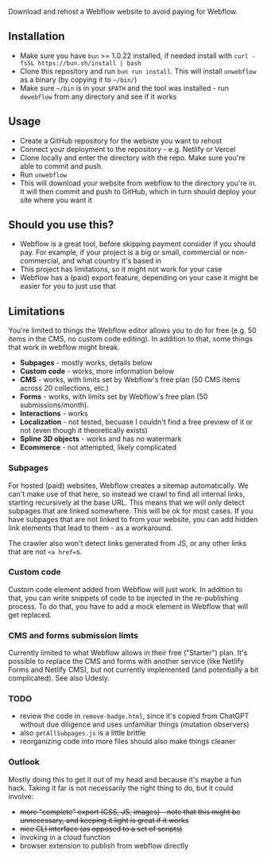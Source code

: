 Download and rehost a Webflow website to avoid paying for Webflow.

## Installation
- Make sure you have `bun` >= 1.0.22 installed, if needed install with `curl -fsSL https://bun.sh/install | bash`
- Clone this repository and run `bun run install`. This will install `unwebflow` as a binary (by copying it to `~/bin/`)
- Make sure `~/bin` is in your `$PATH` and the tool was installed - run `dewebflow` from any directory and see if it works


## Usage
- Create a GitHub repository for the webiste you want to rehost
- Connect your deployment to the repository - e.g. Netlify or Vercel
- Clone locally and enter the directory with the repo. Make sure you're able to commit and push.
- Run `unwebflow`
- This will download your website from webflow to the directory you're in. It will then commit and push to GitHub, which in turn should deploy your site where you want it


## Should you use this?
- Webflow is a great tool, before skipping payment consider if you should pay. For example, if your project is a big or small, commercial or non-commercial, and what country it's based in
- This project has limitations, so it might not work for your case
- Webflow has a (paid) export feature, depending on your case it might be easier for you to just use that


## Limitations
You're limited to things the Webflow editor allows you to do for free (e.g. 50 items in the CMS, no custom code editing). In addition to that, some things that work in webflow might break.

- **Subpages** - mostly works, details below
- **Custom code** - works, more information below
- **CMS** - works, with limits set by Webflow's free plan (50 CMS items across 20 collections, etc.)
- **Forms** - works, with limits set by Webflow's free plan (50 submissions/month). 
- **Interactions** - works
- **Localization** - not tested, becuase I couldn't find a free preview of it or not (even though it theoretically exists)
- **Spline 3D objects** - works and has no watermark
- **Ecommerce** - not attempted, likely complicated


### Subpages
For hosted (paid) websites, Webflow creates a sitemap automatically. We can't make use of that here, so instead we crawl to find all internal links, starting recursively at the base URL. This means that we will only detect subpages that are linked somewhere. This will be ok for most cases. If you have subpages that are not linked to from your website, you can add hidden link elements that lead to them - as a workaround. 

The crawler also won't detect links generated from JS, or any other links that are not `<a href=`s.

### Custom code
Custom code element added from Webflow will just work. In addition to that, you can write snippets of code to be injected in the re-publishing process. To do that, you have to add a mock element in Webflow that will get replaced.

### CMS and forms submission limts
Currently limited to what Webflow allows in their free ("Starter") plan. It's possible to replace the CMS and forms with another service (like Netlify Forms and Netlify CMS), but not currently implemented (and potentially a bit complicated). See also Udesly.

### TODO
- review the code in `remove-badge.html`, since it's copied from ChatGPT without due diligence and uses unfamiliar things (mutation observers)
- also `getAllSubpages.js` is a little brittle
- reorganizing code into more files should also make things cleaner

### Outlook
Mostly doing this to get it out of my head and because it's maybe a fun hack. Taking it far is not necessarily the right thing to do, but it could involve:
- ~~more "complete" export (CSS, JS, images) - note that this might be unnecessary, and keeping it light is great if it works~~
- ~~nice CLI interface (as opposed to a set of scripts)~~
- invoking in a cloud function
- browser extension to publish from webflow directly